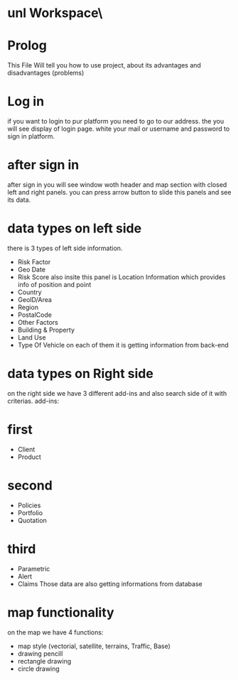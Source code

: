 # unl Workspace\
# Prolog
This File Will tell you how to use project, about its advantages and disadvantages (problems)
# Log in
if you want to login to pur platform you need to go to our address. the you will see display of login page. white your mail or username and password to sign in platform.
# after sign in
after sign in you will see window woth header and map section with closed left and right panels. you can press arrow button to slide this panels and see its data.
# data types on left side
there is 3 types of left side information.
* Risk Factor
* Geo Date
* Risk Score
also insite this panel is Location Information which provides info of position and point
* Country
* GeoID/Area
* Region
* PostalCode
* Other Factors
* Building & Property
* Land Use
* Type Of Vehicle
on each of them it is getting information from back-end 
# data types on Right side
on the right side we have 3 different add-ins and also search side of it with criterias.
add-ins:
# first
* Client
* Product
# second
* Policies
* Portfolio
* Quotation
# third
* Parametric
* Alert
* Claims
Those data are also getting informations from database
# map functionality
on the map we have 4 functions:
* map style (vectorial, satellite, terrains, Traffic, Base)
* drawing pencill
* rectangle drawing
* circle drawing

